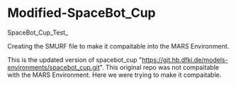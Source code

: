# Modified-SpaceBot_Cup
SpaceBot_Cup_Test_

Creating the SMURF file to make it compaitable into the MARS Environment.

This is the updated version of spacebot_cup "https://git.hb.dfki.de/models-environments/spacebot_cup.git". This original repo was not compaitable with the MARS Environment. Here we were trying to make it compaitable.
